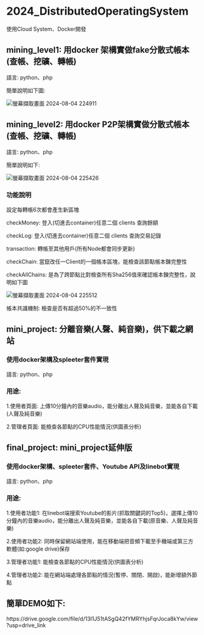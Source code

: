 # 2024_DistributedOperatingSystem
使用Cloud System、Docker開發
## mining_level1: 用docker 架構實做fake分散式帳本 (查帳、挖礦、轉帳)
<p>語言: python、php</p>
<p>簡單說明如下圖:</p>

![螢幕擷取畫面 2024-08-04 224911](https://github.com/user-attachments/assets/40f6778d-7e3c-4ef4-920b-ff8248e315ac)

## mining_level2: 用docker P2P架構實做分散式帳本 (查帳、挖礦、轉帳)
<p>語言: python、php</p>
<p>簡單說明如下:</p>

![螢幕擷取畫面 2024-08-04 225426](https://github.com/user-attachments/assets/05c9f3d9-f9d8-4a03-a9f0-a6618e889ae3)

<h3>功能說明</h3>
<p>設定每轉帳6次都會產生新區塊</p>
<p>checkMoney: 登入(切進去container)任意二個 clients 查詢餘額</p>
<p>checkLog: 登入(切進去container)任意二個 clients 查詢交易記錄</p>
<p>transaction: 轉帳至其他用戶(所有Node都會同步更新)</p>
<p>checkChain: 當竄改任一Client的一個帳本區塊，能檢查該節點帳本鍊完整性</p>
<p>checkAllChains: 是為了跨節點比對檢查所有Sha256值來確認帳本鍊完整性，說明如下圖</p>

![螢幕擷取畫面 2024-08-04 225512](https://github.com/user-attachments/assets/bede5767-d5b9-4687-8c8e-76c7105bf5fa)
<p>帳本共識機制: 檢查是否有超過50%的不一致性</p>

## mini_project: 分離音樂(人聲、純音樂)，供下載之網站
<h3>使用docker架構及spleeter套件實現</h3>
<p>語言: python、php</p>
<h3>用途:</h3>
<p>1.使用者頁面: 上傳10分鐘內的音樂audio，能分離出人聲及純音樂，並能各自下載(人聲及純音樂)</p>
<p>2.管理者頁面: 能檢查各節點的CPU性能情況(供圖表分析)</p>

## final_project: mini_project延伸版
<h3>使用docker架構、spleeter套件、Youtube API及linebot實現</h3>
<p>語言: python、php</p>
<h3>用途:</h3>
<p>1.使用者功能1: 在linebot端搜索Youtube的影片(抓取關鍵詞的Top5)，選擇上傳10分鐘內的音樂audio，能分離出人聲及純音樂，並能各自下載(原音樂、人聲及純音樂)</p>
<p>2.使用者功能2: 同時保留網站端使用，能在移動端把音頻下載至手機端或第三方軟體(如:google drive)保存</p>
<p>3.管理者功能1: 能檢查各節點的CPU性能情況(供圖表分析)</p>
<p>4.管理者功能2: 能在網站端處理各節點的情況(暫停、關閉、開啟)，能新增額外節點</p>
<h2>簡單DEMO如下:</h2>
https://drive.google.com/file/d/13l1J51tASgQ42fYMRYhjsFqrJoca8kYw/view?usp=drive_link

